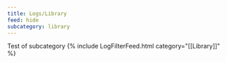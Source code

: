```yaml
---
title: Logs/Library
feed: hide
subcategory: library
---
```

Test of subcategory
{% include LogFilterFeed.html category="[[Library]]" %}